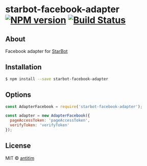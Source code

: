 # starbot-facebook-adapter [![NPM version][npm-image]][npm-url] [![Build Status][travis-image]][travis-url]

## About

Facebook adapter for [StarBot](https://github.com/antitim/starbot)

## Installation

```sh
$ npm install --save starbot-facebook-adapter
```

## Options

```js
const AdapterFacebook = require('starbot-facebook-adapter');

const adapter = new AdapterFacebook({
  pageAccessToken: 'pageAccessToken',
  verifyToken: 'verifyToken'
});
```

## License

MIT © [antitim](http://vk.com/antitim)


[npm-image]: https://badge.fury.io/js/starbot-facebook-adapter.svg
[npm-url]: https://npmjs.org/package/starbot-facebook-adapter
[travis-image]: https://travis-ci.org/antitim/starbot-facebook-adapter.svg?branch=master
[travis-url]: https://travis-ci.org/antitim/starbot-facebook-adapter
